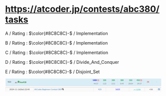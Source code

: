 # https://atcoder.jp/contests/abc380/tasks

A / Rating : $\color{#8C8C8C}-$ / Implementation

B / Rating : $\color{#8C8C8C}-$ / Implementation

C / Rating : $\color{#8C8C8C}-$ / Implementation

D / Rating : $\color{#8C8C8C}-$ / Divide_And_Conquer

E / Rating : $\color{#8C8C8C}-$ / Disjoint_Set

![My Image](https://github.com/kss418/Atcoder/blob/main/ABC/Images/Standings/380.png)
![My Image](https://github.com/kss418/Atcoder/blob/main/ABC/Images/Performance/380.png)
